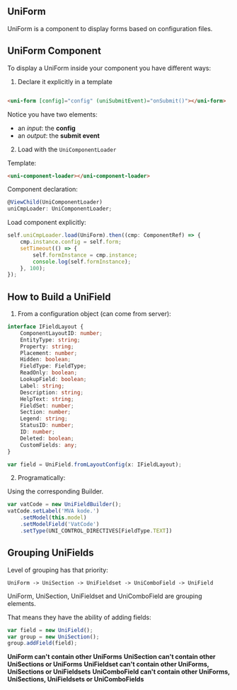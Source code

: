 ## UniForm

UniForm is a component to display forms based on configuration files.

## UniForm Component

To display a UniForm inside your component you have different ways:

1. Declare it explicitly in a template

```html

<uni-form [config]="config" (uniSubmitEvent)="onSubmit()"></uni-form>

```

Notice you have two elements:
 - an *input*: the **config** 
 - an *output*: the **submit event**
 
2. Load with the `UniComponentLoader`

Template:
```html
<uni-component-loader></uni-component-loader>
```

Component declaration:
```ts
@ViewChild(UniComponentLoader)
uniCmpLoader: UniComponentLoader;
```

Load component explicitly:
```ts
self.uniCmpLoader.load(UniForm).then((cmp: ComponentRef) => {
    cmp.instance.config = self.form;
    setTimeout(() => {
        self.formInstance = cmp.instance;
        console.log(self.formInstance);
    }, 100);
});
```

## How to Build a UniField

1. From a configuration object (can come from server):

```ts
interface IFieldLayout {
	ComponentLayoutID: number;
	EntityType: string;
	Property: string;
	Placement: number;
	Hidden: boolean;
	FieldType: FieldType;
	ReadOnly: boolean;
	LookupField: boolean;
	Label: string;
	Description: string;
	HelpText: string;
	FieldSet: number;
	Section: number;
	Legend: string;
	StatusID: number;
	ID: number;
	Deleted: boolean;
	CustomFields: any;
}
```

```ts
var field = UniField.fromLayoutConfig(x: IFieldLayout);
```

2. Programatically:

Using the corresponding Builder.

```typescript
var vatCode = new UniFieldBuilder();
vatCode.setLabel('MVA kode.')
    .setModel(this.model)
    .setModelField('VatCode')
    .setType(UNI_CONTROL_DIRECTIVES[FieldType.TEXT])
```

## Grouping UniFields

Level of grouping has that priority:

`UniForm -> UniSection -> UniFieldset -> UniComboField -> UniField`

UniForm, UniSection, UniFieldset and UniComboField are grouping elements.

That means they have the ability of adding fields:

```ts
var field = new UniField();
var group = new UniSection();
group.addField(field);
```

**UniForm can't contain other UniForms**
**UniSection can't contain other UniSections or UniForms**
**UniFieldset can't contain other UniForms, UniSections or UniFieldsets**
**UniComboField can't contain other UniForms, UniSections, UniFieldsets or UniComboFields**